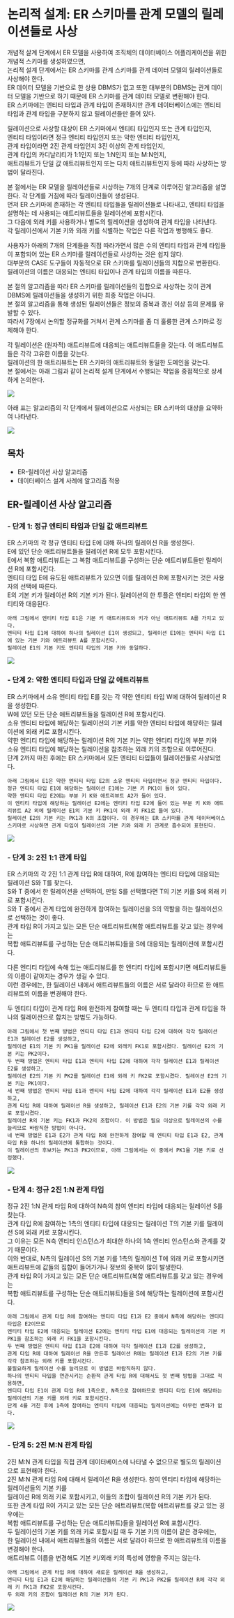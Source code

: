 # 논리적 설계: ER 스키마를 관계 모델의 릴레이션들로 사상

개념적 살계 단계에서 ER 모델을 사용하여 조직체의 데이터베이스 어플리케이션을 위한 개념적 스키마를 생성하였으면,  
논리적 설계 단계에서는 ER 스키마를 관계 스키마를 관계 데이터 모델의 릴레이션들로 사상해야 한다.  
ER 데이터 모델을 기반으로 한 상용 DBMS가 없고 또한 대부분의 DBMS는 관계 데이터 모델을 기반으로 하기 때문에 ER 스키마를 관계 데이터 모델로 변환해야 한다.  
ER 스키마에는 엔티티 타입과 관계 타입이 존재하지만 관계 데이터베이스에는 엔티티 타입과 관계 타입을 구분하지 않고 릴레이션들만 들어 있다.

릴레이션으로 사상할 대상이 ER 스키마에서 엔티티 타입인지 또는 관계 타입인지,  
엔티티 타입이라면 정규 엔티티 타입인지 또는 약한 엔티티 타입인지,  
관계 타입이라면 2진 관계 타입인지 3진 이상의 관계 타입인지,  
관계 타입의 카디날리티가 1:1인지 또는 1:N인지 또는 M:N인지,  
애트리뷰트가 단일 값 애트리뷰트인지 또는 다치 애트리뷰트인지 등에 따라 사상하는 방법이 달라진다.

본 절에서는 ER 모델을 릴레이션들로 사상하는 7개의 단계로 이루어진 알고리즘을 설명한다. 각 단계를 거침에 따라 릴레이션들이 생성된다.  
먼저 ER 스키마에 존재하는 각 엔티티 타입들을 릴레이션들로 나타내고, 엔티티 타입을 설명하는 데 사용되는 애트리뷰트들을 릴레이션에 포함시킨다.  
그 다음에 외래 키를 사용하거나 별도의 릴레이션을 생성하여 관계 타입을 나타낸다.  
각 릴레이션에서 기본 키와 외래 키를 식별하는 작업은 다른 작업과 병행해도 좋다.

사용자가 아래의 7개의 단계들을 직접 따라가면서 많은 수의 엔티티 타입과 관계 타입들이 포함되어 있는 ER 스키마를 릴레이션들로 사상하는 것은 쉽지 않다.  
대부분의 CASE 도구들이 자동적으로 ER 스키마를 릴레이션들의 지합으로 변환한다.  
릴레이션의 이름은 대응되는 엔티티 타입이나 관계 타입의 이름을 따른다.

본 절의 알고리즘을 따라 ER 스키마를 릴레이션들의 집합으로 사상하는 것이 관계 DBMS에 릴레이션들을 생성하기 위한 최종 작업은 아니다.  
본 절의 알고리즘을 통해 생성된 릴레이션들은 정보의 중복과 갱신 이상 등의 문제를 유발할 수 있다.  
따라서 7장에서 논의할 정규화를 거쳐서 관계 스키마를 좀 더 훌륭한 관계 스키마로 정제해야 한다.

각 릴레이션은 (원자적) 애트리뷰트에 대응되는 애트리뷰트들을 갖는다. 이 애트리뷰트들은 각각 고유한 이름을 갖는다.  
릴레이션의 한 애트리뷰트는 ER 스키마의 애트리뷰트와 동일한 도메인을 갖는다.  
본 절에서는 아래 그림과 같이 논리적 설계 단계에서 수행되는 작업을 중점적으로 상세하게 논의한다.

![](./image/5-4/ex1.jpg)

아래 표는 알고리즘의 각 단계에서 릴레이션으로 사상되는 ER 스키마의 대상을 요약하여 나타낸다.

![](./image/5-4/ex2.jpg)



## 목차

- ER-릴레이션 사상 알고리즘
- 데이터베이스 설계 사례에 알고리즘 적용



## ER-릴레이션 사상 알고리즘

### - 단계 1: 정규 엔티티 타입과 단일 값 애트리뷰트

ER 스키마의 각 정규 엔티티 타입 E에 대해 하나의 릴레이션 R을 생성한다.  
E에 있던 단순 애트리뷰트들을 릴레이션 R에 모두 포함시킨다.  
E에서 복합 애트리뷰트는 그 복합 애트리뷰트를 구성하는 단순 애트리뷰트들만 릴레이션 R에 포함시킨다.  
엔티티 타입 E에 유도된 애트리뷰트가 있으면 이를 릴레이션 R에 포함시키는 것은 사용자의 선택에 따른다.  
E의 기본 키가 릴레이션 R의 기본 키가 된다. 릴레이션의 한 투플은 엔티티 타입의 한 엔티티와 대응된다.

```
아래 그림에서 엔티티 타입 E1은 기본 키 애트리뷰트와 키가 아닌 애트리뷰트 A를 가지고 있다.
엔티티 타입 E1에 대하여 하나의 릴레이션 E1이 생성되고, 릴레이션 E1에는 엔티티 타입 E1에 있는 기본 키와 애트리뷰트 A를 포함시킨다.
릴레이션 E1의 기본 키도 엔티티 타입의 기본 키와 동일하다.
```

![](./image/5-4/ex3.jpg)

### - 단계 2: 약한 엔티티 타입과 단일 값 애트리뷰트

ER 스키마에서 소유 엔티티 타입 E를 갖는 각 약한 엔티티 타입 W에 대하여 릴레이션 R을 생성한다.  
W에 있던 모든 단순 애트리뷰트들을 릴레이션 R에 포함시킨다.  
소유 엔티티 타입에 해당하는 릴레이션의 기본 키를 약한 엔티티 타입에 해당하는 릴레이션에 외래 키로 포함시킨다.  
약한 엔티티 타입에 해당하는 릴레이션 R의 기본 키는 약한 엔티티 타입의 부분 키와  
소유 엔티티 타입에 해당하는 릴레이션을 참조하는 외래 키의 조합으로 이루어진다.  
단계 2까지 마친 후에는 ER 스키마에서 모든 엔티티 타입들이 릴레이션들로 사상되었다.

```
아래 그림에서 E1은 약한 엔티티 타입 E2의 소유 엔티티 타입이면서 정규 엔티티 타입이다.  
정규 엔티티 타입 E1에 해당하는 릴레이션 E1에는 기본 키 PK1이 들어 있다.
약한 엔티티 타입 E2에는 부분 키 K와 애트리뷰트 A2가 들어 있다.
이 엔티티 타입에 해당하는 릴레이션 E2에는 엔티티 타입 E2에 들어 있는 부분 키 K와 애트리뷰트 A2 외에 릴레이션 E1의 기본 키 PK1이 외래 키 FK1로 들어 있다.
릴레이션 E2의 기본 키는 PK1과 K의 조합이다. 이 경우에는 ER 스키마를 관계 데이터베이스 스키마로 사상하면 관계 타입이 릴레이션의 기본 키와 외래 키 관계로 흡수되어 표현된다.
```

![](./image/5-4/ex4.jpg)

### - 단계 3: 2진 1:1 관계 타입

ER 스키마의 각 2진 1:1 관계 타입 R에 대하여, R에 참여하는 엔티티 타입에 대응되는 릴레이션 S와 T를 찾는다.  
S와 T 중에서 한 릴레이션을 선택하여, 만일 S를 선택했다면 T의 기본 키를 S에 외래 키로 포함시킨다.  
S와 T 중에서 관계 타입에 완전하게 참여하는 릴레이션을 S의 역할을 하는 릴레이션으로 선택하는 것이 좋다.  
관계 타입 R이 가지고 있는 모든 단순 애트리뷰트(복합 애트리뷰트를 갖고 있는 경우에는  
복합 애트리뷰트를 구성하는 단순 애트리뷰트)들을 S에 대응되는 릴레이션에 포함시킨다.

다른 엔티티 타입에 속해 있는 애트리뷰트를 한 엔티티 타입에 포함시키면 애트리뷰트들의 이름이 같아지는 경우가 생길 수 있다.  
이런 경우에는, 한 릴레이션 내에서 애트리뷰트들의 이름은 서로 달라야 하므로 한 애트리뷰트의 이름을 변경해야 한다.

두 엔티티 타입이 관계 타입 R에 완전하게 참여할 때는 두 엔티티 타입과 관계 타입을 하나의 릴레이션으로 합치는 방법도 가능하다.

```
아래 그림에서 첫 번째 방법은 엔티티 타입 E1과 엔티티 타입 E2에 대하여 각각 릴레이션 E1과 릴레이션 E2를 생성하고,
릴레이션 E1의 기본 키 PK1을 릴레이션 E2에 외래키 FK1로 포함시켰다. 릴레이션 E2의 기본 키는 PK2이다.
두 번째 방법은 엔티티 타입 E1과 엔티티 타입 E2에 대하여 각각 릴레이션 E1과 릴레이션 E2를 생성하고,
릴레이션 E2의 기본 키 PK2를 릴레이션 E1에 외래 키 FK2로 포함시켰다. 릴레이션 E2의 기본 키는 PK1이다.
세 번째 방법은 엔티티 타입 E1과 엔티티 타입 E2에 대하여 각각 릴레이션 E1과 E2를 생성하고,
관계 타입 R에 대하여 릴레이션 R을 생성하고, 릴레이션 E1과 E2의 기본 키를 각각 외래 키로 포함시켰다.
릴레이션 R의 기본 키는 FK1과 FK2의 조합이다. 이 방법은 필요 이상으로 릴레이션의 수를 늘리므로 바람직한 방법이 아니다.
네 번째 방법은 E1과 E2가 관계 타입 R에 완전하게 참여할 때 엔티티 타입 E1과 E2, 관계 타입 R을 하나의 릴레이션에 통합하는 것이다.
이 릴레이션의 후보키는 PK1과 PK2이므로, 아래 그림에서는 이 중에서 PK1을 기본 키로 선정했다.
```

![](./image/5-4/ex5.jpg)

### - 단계 4: 정규 2진 1:N 관계 타입

정규 2진 1:N 관계 타입 R에 대하여 N측의 참여 엔티티 타입에 대응되는 릴레이션 S를 찾는다.  
관계 타입 R에 참여하는 1측의 엔티티 타입에 대응되는 릴레이션 T의 기본 키를 릴레이션 S에 외래 키로 포함시킨다.  
그 이유는 모든 N측 엔티티 인스턴스가 최대한 하나의 1측 엔티티 인스턴스와 관계를 갖기 때문이다.  
이와 반대로, N측의 릴레이션 S의 기본 키를 1측의 릴레이션 T에 외래 키로 포함시키면  
애트리뷰트에 값들의 집합이 들어가거나 정보의 중복이 많이 발생한다.  
관계 타입 R이 가지고 있는 모든 단순 애트리뷰트(복합 애트리뷰트를 갖고 있는 경우에는  
복합 애트리뷰트를 구성하는 단순 애트리뷰트)들을 S에 해당하는 릴레이션에 포함시킨다.

```
아래 그림에서 관계 타입 R에 참여하는 엔티티 타입 E1과 E2 중에서 N측에 해당하는 엔티티 타입은 E2이므로
엔티티 타입 E2에 대응되는 릴레이션 E2에는 엔티티 타입 E1에 대응되는 릴레이션의 기본 키 PK1을 참조하는 외래 키 FK1을 포함시킨다.
두 번째 방법은 엔티티 타입 E1과 E2에 대하여 각각 릴레이션 E1과 E2를 생성하고,
관계 타입 R에 대하여 릴레이션 R을 만든후 릴레이션 R에는 릴레이션 E1과 E2의 기본 키를 각각 참조하는 외래 키를 포함시킨다.
불필요하게 릴레이션 수를 늘리므로 이 방법은 바람직하지 않다.
하나의 엔티티 타입을 연관시키는 순환적 관게 타입 R에 대해서도 첫 번째 방법을 그대로 적용하면,
엔티티 타입 E1이 관계 타입 R에 1측으로, N측으로 참여하므로 엔티티 타입 E1에 해당하는 릴레이션의 기본 키를 외래 키로 포함시킨다.
단계 4를 거친 후에 1측에 참여하는 엔티티 타입에 대응되는 릴레이션에는 아무런 변화가 없다.
```

![](./image/5-4/ex6.jpg)



### - 단계 5: 2진 M:N 관계 타입

2진 M:N 관계 타입을 직접 관계 데이터베이스에 나타낼 수 없으므로 별도의 릴레이션으로 표현해야 한다.  
2진 M:N 관계 타입 R에 대해서 릴레이션 R을 생성한다. 참여 엔티티 타입에 해당하는 릴레이션들의 기본 키를  
릴레이션 R에 외래 키로 포함시키고, 이들의 조합이 릴레이션 R의 기본 키가 된다.  
또한 관계 타입 R이 가지고 있는 모든 단순 애트리뷰트(복합 애트리뷰트를 갖고 있는 경우에는  
복합 애트리뷰트를 구성하는 단순 애트리뷰트)들을 릴레이션 R에 포함시킨다.  
두 릴레이션의 기본 키를 외래 키로 포함시킬 때 두 기본 키의 이름이 같은 경우에는,  
한 릴레이션 내에서 애트리뷰트들의 이름은 서로 달라야 하므로 한 애트리뷰트의 이름을 변경해야 한다.  
애트리뷰트 이름을 변경해도 기본 키/외래 키의 특성에 영향을 주지는 않는다.

```
아래 그림에서 관계 타입 R에 대하여 새로운 릴레이션 R을 생성하고,
엔티티 타입 E1과 E2에 해당하는 릴레이션들의 기본 키 PK1과 PK2를 릴레이션 R에 각각 외래 키 FK1과 FK2로 포함시킨다.
두 외래 키의 조합이 릴레이션 R의 기본 키가 된다.
```

![](./image/5-4/ex7.jpg)



